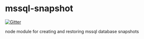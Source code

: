 # mssql-snapshot

[![Gitter](https://badges.gitter.im/Join%20Chat.svg)](https://gitter.im/mssql-snapshot/)

node module for creating and restoring mssql database snapshots
